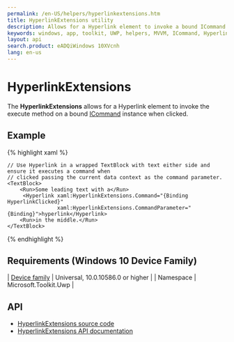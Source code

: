 ```yaml
---
permalink: /en-US/helpers/hyperlinkextensions.htm
title: HyperlinkExtensions utility
description: Allows for a Hyperlink element to invoke a bound ICommand instance
keywords: windows, app, toolkit, UWP, helpers, MVVM, ICommand, Hyperlink
layout: api
search.product: eADQiWindows 10XVcnh
lang: en-us
---
```


# HyperlinkExtensions

The **HyperlinkExtensions** allows for a Hyperlink element to invoke the execute method on a bound [ICommand](https://msdn.microsoft.com/en-us/library/system.windows.input.icommand.aspx) instance when clicked.

## Example

{% highlight xaml %}

	// Use Hyperlink in a wrapped TextBlock with text either side and ensure it executes a command when
	// clicked passing the current data context as the command parameter.
	<TextBlock>
	    <Run>Some leading text with a</Run>
	     <Hyperlink xaml:HyperlinkExtensions.Command="{Binding HyperlinkClicked}"
			        xaml:HyperlinkExtensions.CommandParameter="{Binding}">hyperlink</Hyperlink>
	    <Run>in the middle.</Run>
	</TextBlock>

{% endhighlight %}

## Requirements (Windows 10 Device Family)

| [Device family](http://go.microsoft.com/fwlink/p/?LinkID=526370) | Universal, 10.0.10586.0 or higher |
| Namespace | Microsoft.Toolkit.Uwp |

## API

* [HyperlinkExtensions source code](https://github.com/Microsoft/UWPCommunityToolkit/blob/dev/Microsoft.Toolkit.Uwp.UI/Extensions/HyperlinkExtensions.cs)
* [HyperlinkExtensions API documentation]({{site.baseurl}}/{{page.lang}}/api/Microsoft_Toolkit_Uwp_UI_HyperlinkExtensions.htm)
